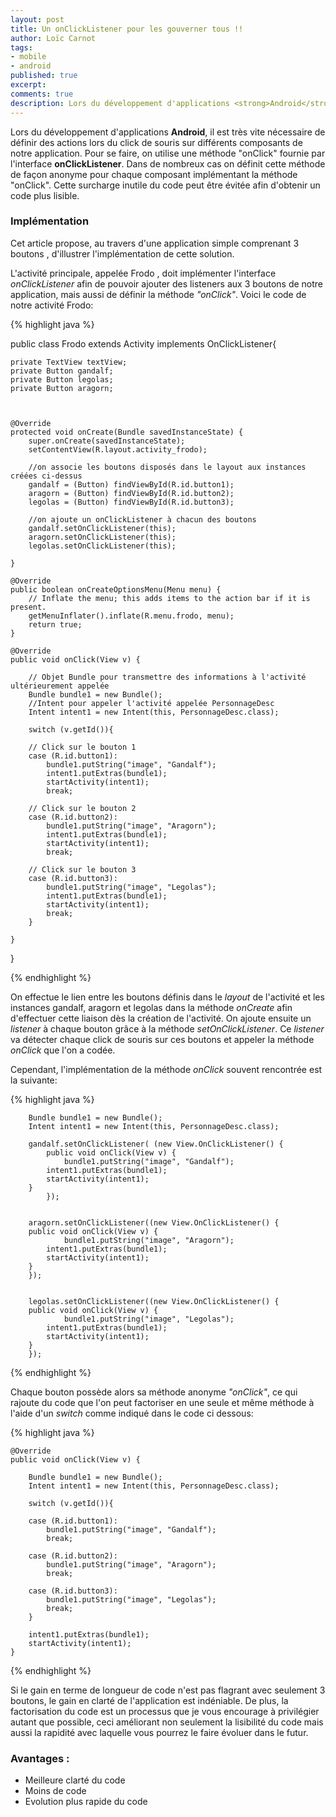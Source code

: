 ```yaml
---
layout: post
title: Un onClickListener pour les gouverner tous !!
author: Loïc Carnot
tags:
- mobile
- android
published: true
excerpt: 
comments: true
description: Lors du développement d'applications <strong>Android</strong>, il est très vite nécessaire de définir des actions lors du click de souris sur différents composants de notre application. Pour se faire, on utilise une méthode "onClick" fournie par l'interface <strong>onClickListener</strong>. Dans de nombreux cas on définit cette méthode de façon anonyme pour chaque composant implémentant la méthode "onClick". Cette surcharge inutile du code peut être évitée afin d'obtenir un code plus lisible.
---
```


Lors du développement d'applications **Android**, il est très vite nécessaire de définir des actions lors du click de souris sur différents composants de notre application. Pour se faire, on utilise une méthode "onClick" fournie par l'interface **onClickListener**. Dans de nombreux cas on définit cette méthode de façon anonyme pour chaque composant implémentant la méthode "onClick". Cette surcharge inutile du code peut être évitée afin d'obtenir un code plus lisible.  

### Implémentation 

Cet article propose, au travers d'une application simple comprenant 3 boutons , d'illustrer l'implémentation de cette solution.

L'activité principale, appelée Frodo , doit implémenter l'interface *onClickListener* afin de pouvoir ajouter des listeners aux 3 boutons de notre application, mais aussi de définir la méthode *"onClick"*. Voici le code de notre activité Frodo:

{% highlight java %}

public class Frodo extends Activity implements OnClickListener{

	private TextView textView;
	private Button gandalf;
	private Button legolas;
	private Button aragorn;
	
	
	
	@Override
	protected void onCreate(Bundle savedInstanceState) {
		super.onCreate(savedInstanceState);
		setContentView(R.layout.activity_frodo);
				
		//on associe les boutons disposés dans le layout aux instances créées ci-dessus 
		gandalf = (Button) findViewById(R.id.button1);
		aragorn = (Button) findViewById(R.id.button2);
		legolas = (Button) findViewById(R.id.button3);
		
		//on ajoute un onClickListener à chacun des boutons
		gandalf.setOnClickListener(this);
		aragorn.setOnClickListener(this);
		legolas.setOnClickListener(this);
		
	}

	@Override
	public boolean onCreateOptionsMenu(Menu menu) {
		// Inflate the menu; this adds items to the action bar if it is present.
		getMenuInflater().inflate(R.menu.frodo, menu);
		return true;
	}

	@Override
	public void onClick(View v) {
			
		// Objet Bundle pour transmettre des informations à l'activité ultérieurement appelée
		Bundle bundle1 = new Bundle();
		//Intent pour appeler l'activité appelée PersonnageDesc
		Intent intent1 = new Intent(this, PersonnageDesc.class);
				
		switch (v.getId()){
				
		// Click sur le bouton 1
		case (R.id.button1):
			bundle1.putString("image", "Gandalf");
			intent1.putExtras(bundle1);
			startActivity(intent1);
			break;
				
		// Click sur le bouton 2
		case (R.id.button2):
			bundle1.putString("image", "Aragorn");
			intent1.putExtras(bundle1);
			startActivity(intent1);
			break;
					
		// Click sur le bouton 3
		case (R.id.button3):
			bundle1.putString("image", "Legolas");
			intent1.putExtras(bundle1);
			startActivity(intent1);
			break;
		}
				
	}
}

{% endhighlight %}


On effectue le lien entre les boutons définis dans le *layout* de l'activité et les instances gandalf, aragorn et legolas dans la méthode *onCreate* afin d'effectuer cette liaison dès la création de l'activité. On ajoute ensuite un *listener* à chaque bouton grâce à la méthode *setOnClickListener*. Ce *listener* va détecter chaque click de souris sur ces boutons et appeler la méthode *onClick* que l'on a codée.

Cependant, l'implémentation de la méthode *onClick* souvent rencontrée est la suivante:

{% highlight java %}
		
		Bundle bundle1 = new Bundle();
		Intent intent1 = new Intent(this, PersonnageDesc.class);

		gandalf.setOnClickListener( (new View.OnClickListener() {
        	public void onClick(View v) {
        		bundle1.putString("image", "Gandalf");
			intent1.putExtras(bundle1);
			startActivity(intent1);
		}
        	});


		aragorn.setOnClickListener((new View.OnClickListener() {
		public void onClick(View v) {
        		bundle1.putString("image", "Aragorn");
			intent1.putExtras(bundle1);
			startActivity(intent1);
		}
		});


		legolas.setOnClickListener((new View.OnClickListener() {
		public void onClick(View v) {
        		bundle1.putString("image", "Legolas");
			intent1.putExtras(bundle1);
			startActivity(intent1);
		}
		});



{% endhighlight %}

Chaque bouton possède alors sa méthode anonyme *"onClick"*, ce qui rajoute du code que l'on peut factoriser en une seule et même méthode à l'aide d'un *switch* comme indiqué dans le code ci dessous:


{% highlight java %}
	
	@Override
	public void onClick(View v) {
		
		Bundle bundle1 = new Bundle();
		Intent intent1 = new Intent(this, PersonnageDesc.class);
				
		switch (v.getId()){
				
		case (R.id.button1):
			bundle1.putString("image", "Gandalf");
			break;
				
		case (R.id.button2):
			bundle1.putString("image", "Aragorn");
			break;
					
		case (R.id.button3):
			bundle1.putString("image", "Legolas");
			break;
		}
		
		intent1.putExtras(bundle1);
		startActivity(intent1);
	}

{% endhighlight %}


Si le gain en terme de longueur de code n'est pas flagrant avec seulement 3 boutons, le gain en clarté de l'application est indéniable. De plus, la factorisation du code est un processus que je vous encourage à privilégier autant que possible, ceci améliorant non seulement la lisibilité du code mais aussi la rapidité avec laquelle vous pourrez le faire évoluer dans le futur.

### Avantages :

* Meilleure clarté du code
* Moins de code
* Evolution plus rapide du code

